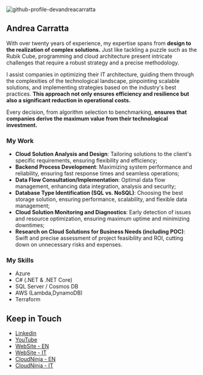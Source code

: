 
![github-profile-devandreacarratta](https://github.com/devandreacarratta/devandreacarratta/assets/46504271/db4cae76-9e45-4aaa-a0d2-24cfdc149ee0)

## Andrea Carratta

With over twenty years of experience, my expertise spans from **design to the realization of complex solutions.** Just like tackling a puzzle such as the Rubik Cube, programming and cloud architecture present intricate challenges that require a robust strategy and a precise methodology.

I assist companies in optimizing their IT architecture, guiding them through the complexities of the technological landscape, pinpointing scalable solutions, and implementing strategies based on the industry's best practices. **This approach not only ensures efficiency and resilience but also a significant reduction in operational costs.**

Every decision, from algorithm selection to benchmarking, **ensures that companies derive the maximum value from their technological investment.**

### My Work

- **Cloud Solution Analysis and Design**: Tailoring solutions to the client's specific requirements, ensuring flexibility and efficiency;
- **Backend Process Development**: Maximizing system performance and reliability, ensuring fast response times and seamless operations;
- **Data Flow Consultation/Implementation**: Optimal data flow management, enhancing data integration, analysis and security;
- **Database Type Identification (SQL vs. NoSQL)**: Choosing the best storage solution, ensuring performance, scalability, and flexible data management;
- **Cloud Solution Monitoring and Diagnostics**: Early detection of issues and resource optimization, ensuring maximum uptime and minimizing downtimes;
- **Research on Cloud Solutions for Business Needs (including POC)**: Swift and precise assessment of project feasibility and ROI, cutting
down on unnecessary risks and expenses.

### My Skills

- Azure
- C# (.NET & .NET Core)
- SQL Server / Cosmos DB
- AWS (Lambda,DynamoDB)
- Terraform

## Keep in Touch

- [Linkedin](https://links.devandreacarratta.it/linkedin)
- [YouTube](https://links.devandreacarratta.it/youtube)
- [WebSite - EN](https://devandreacarratta.it/en/andrea-carratta-developer-english/?utm_source=github&utm_medium=readme&utm_campaign=profile&utm_content=home-en)
- [WebSite - IT](https://devandreacarratta.it/?utm_source=github&utm_medium=readme&utm_campaign=profile&utm_content=home)
- [CloudNinja - EN](https://cloudninja.it/en/?utm_source=github&utm_medium=readme&utm_campaign=profile&utm_content=home-en)
- [CloudNinja - IT](https://cloudninja.it/?utm_source=github&utm_medium=readme&utm_campaign=profile&utm_content=home)
